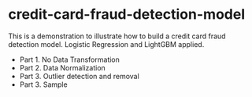 # credit-card-fraud-detection-model
This is a demonstration to illustrate how to build a credit card fraud detection model.
Logistic Regression and LightGBM applied.

- Part 1. No Data Transformation
- Part 2. Data Normalization
- Part 3. Outlier detection and removal
- Part 3. Sample
